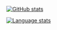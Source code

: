 [![GitHub stats](https://github-readme-stats.vercel.app/api?username=tehw0lf&count_private=true&show_icons=true&theme=tokyonight)](https://github.com/tehw0lf)


[![Language stats](https://github-readme-stats.vercel.app/api/top-langs/?username=tehw0lf&layout=compact&langs_count=10&theme=tokyonight)](https://github.com/tehw0lf)
